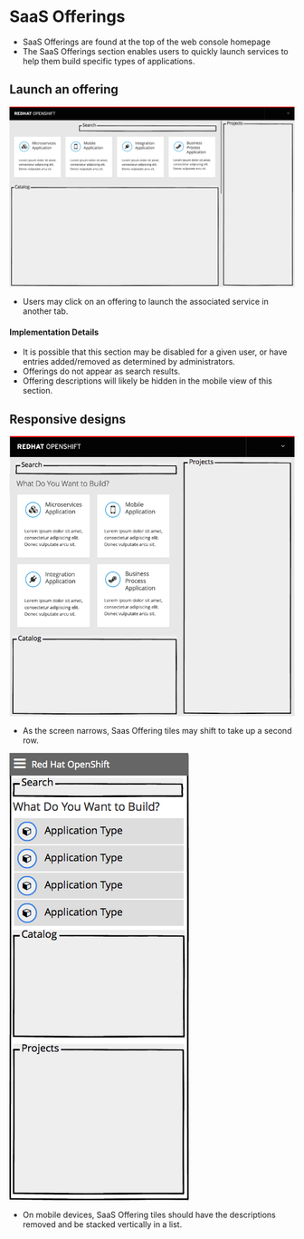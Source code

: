 # SaaS Offerings

- SaaS Offerings are found at the top of the web console homepage
- The SaaS Offerings section enables users to quickly launch services to help them build specific types of applications.

## Launch an offering

![offerings](img/offerings-01.png)
- Users may click on an offering to launch the associated service in another tab.

#### Implementation Details
  - It is possible that this section may be disabled for a given user, or have entries added/removed as determined by administrators.
  - Offerings do not appear as search results.
  - Offering descriptions will likely be hidden in the mobile view of this section.


## Responsive designs

![offerings](img/offerings-02.png)
- As the screen narrows, Saas Offering tiles may shift to take up a second row.

![offerings](img/offerings-03.png)
- On mobile devices, SaaS Offering tiles should have the descriptions removed and be stacked vertically in a list.
